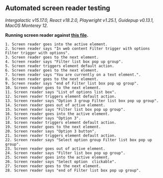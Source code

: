 ## Automated screen reader testing

_Intergalactic v15.17.0, React v18.2.0, Playwright v1.25.1,
Guidepup v0.13.1, MacOS Monterey 12._

**Running screen reader against [this file](https://github.com/semrush/intergalactic/blob/master/website/docs/components/filter-trigger/examples/select.tsx).**

```
1. Screen reader goes into the active element.
2. Screen reader says "In web content Filter trigger with options Filter trigger with options".
3. Screen reader goes to the next element.
4. Screen reader says "Filter list box pop up group".
5. Screen reader triggers element default action.
6. Screen reader goes to the next element.
7. Screen reader says "You are currently on a text element.".
8. Screen reader goes to the next element.
9. Screen reader says "end of Filter list box pop up group".
10. Screen reader goes to the next element.
11. Screen reader says "List of options list box".
12. Screen reader triggers element default action.
13. Screen reader says "Option 3 group Filter list box pop up group".
14. Screen reader goes out of active element.
15. Screen reader says "Filter list box pop up group".
16. Screen reader goes into the active element.
17. Screen reader says "Option 3".
18. Screen reader triggers element default action.
19. Screen reader goes to the next element.
20. Screen reader says "Option 3 button".
21. Screen reader triggers element default action.
22. Screen reader says "Select option group Filter list box pop up group".
23. Screen reader goes out of active element.
24. Screen reader says "Filter list box pop up group".
25. Screen reader goes into the active element.
26. Screen reader says "Select option  clickable".
27. Screen reader goes to the next element.
28. Screen reader says "end of Filter list box pop up group".
```
